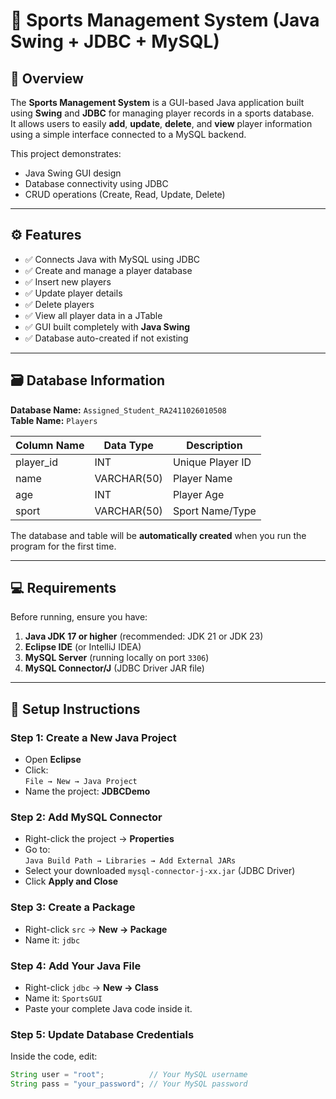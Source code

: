 # 🏏 Sports Management System (Java Swing + JDBC + MySQL)

## 📘 Overview
The **Sports Management System** is a GUI-based Java application built using **Swing** and **JDBC** for managing player records in a sports database.  
It allows users to easily **add**, **update**, **delete**, and **view** player information using a simple interface connected to a MySQL backend.

This project demonstrates:
- Java Swing GUI design  
- Database connectivity using JDBC  
- CRUD operations (Create, Read, Update, Delete)

---

## ⚙️ Features
- ✅ Connects Java with MySQL using JDBC  
- ✅ Create and manage a player database  
- ✅ Insert new players  
- ✅ Update player details  
- ✅ Delete players  
- ✅ View all player data in a JTable  
- ✅ GUI built completely with **Java Swing**  
- ✅ Database auto-created if not existing  

---

## 🗃️ Database Information

**Database Name:** `Assigned_Student_RA2411026010508`  
**Table Name:** `Players`

| Column Name  | Data Type    | Description           |
|---------------|--------------|-----------------------|
| player_id     | INT          | Unique Player ID      |
| name          | VARCHAR(50)  | Player Name           |
| age           | INT          | Player Age            |
| sport         | VARCHAR(50)  | Sport Name/Type       |

The database and table will be **automatically created** when you run the program for the first time.

---

## 💻 Requirements

Before running, ensure you have:

1. **Java JDK 17 or higher** (recommended: JDK 21 or JDK 23)  
2. **Eclipse IDE** (or IntelliJ IDEA)  
3. **MySQL Server** (running locally on port `3306`)  
4. **MySQL Connector/J** (JDBC Driver JAR file)

---

## 🧩 Setup Instructions

### Step 1: Create a New Java Project
- Open **Eclipse**
- Click:  
  `File → New → Java Project`
- Name the project: **JDBCDemo**

### Step 2: Add MySQL Connector
- Right-click the project → **Properties**
- Go to:  
  `Java Build Path → Libraries → Add External JARs`
- Select your downloaded `mysql-connector-j-xx.jar` (JDBC Driver)
- Click **Apply and Close**

### Step 3: Create a Package
- Right-click `src` → **New → Package**
- Name it: `jdbc`

### Step 4: Add Your Java File
- Right-click `jdbc` → **New → Class**
- Name it: `SportsGUI`
- Paste your complete Java code inside it.

### Step 5: Update Database Credentials
Inside the code, edit:
```java
String user = "root";          // Your MySQL username
String pass = "your_password"; // Your MySQL password
